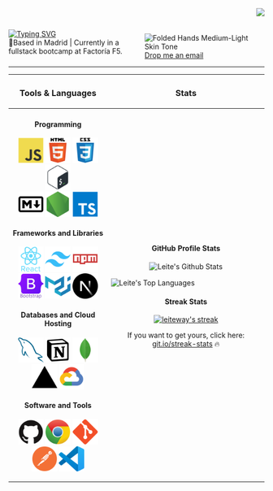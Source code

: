 <div align="right">
 
![](https://komarev.com/ghpvc/?username=leiteway&color=23CBA8)

</div>
<!--<a href="https://app.daily.dev/leite"><img align="right" src="https://api.daily.dev/devcards/v2/VAzfwaTF4tNBc5YI3ywzi.png?type=default&r=xev" width="300" alt="Leite's Dev Card"/></a>-->
 <!--<img align="right" alt="GIF" src="https://user-images.githubusercontent.com/74038190/235224431-e8c8c12e-6826-47f1-89fb-2ddad83b3abf.gif" width="350px" height="300px"/>-->

<div style="display: flex; justify-content: space-between; align-items: center;">
  <!-- Contenido del lado izquierdo -->
  <div>
    <a href="https://git.io/typing-svg">
      <img src="https://readme-typing-svg.demolab.com?font=Fira+Code&pause=300&color=23CBA8&random=false&width=410&lines=Hi+there!+I'm+Leite👋🏼;Web+Developer+%26+Frontend;Welcome+to+my+page%F0%9F%91%BD" alt="Typing SVG">
    </a>
    <br>
    📍Based in Madrid | Currently in a fullstack bootcamp at Factoría F5.
  </div>
  
  <!-- Contenido del lado derecho -->
  <div>
    <!--Social icons section-->
   <br/>
   <img align="center" src="https://raw.githubusercontent.com/Tarikul-Islam-Anik/Animated-Fluent-Emojis/master/Emojis/Hand%20gestures/Folded%20Hands%20Medium-Light%20Skin%20Tone.png" alt="Folded Hands Medium-Light Skin Tone" width="25" height="25"/> <a href="mailto:leiteway@gmail.com">Drop me an email</a>

  </div>
</div>

***

<div align="center">

| <h3 align="center">Tools & Languages</h3>  | <h3 align="center">Stats </h3>   |
|----------------------------------------------------|-------------------------------------|
| <h4 align="center">Programming </h4> <p align="center"> <img alt="JAVASCRIPT" width="50px" src="https://github.com/devicons/devicon/blob/master/icons/javascript/javascript-original.svg"> <img alt="HTML" width="50px" src="https://github.com/devicons/devicon/blob/master/icons/html5/html5-original-wordmark.svg"> <img alt="CSS" width="50px" src="https://github.com/devicons/devicon/blob/master/icons/css3/css3-original-wordmark.svg"> <img alt="BASH" width="50px" src="https://github.com/devicons/devicon/blob/master/icons/bash/bash-original.svg"> <br/> <img alt="MARKDOWN" width="50px" src="https://github.com/devicons/devicon/blob/master/icons/markdown/markdown-original.svg"> <img alt="NODEJS" width="50px" src="https://github.com/devicons/devicon/blob/master/icons/nodejs/nodejs-original.svg"> <img alt="TYPESCRIPT" width="50px" src="https://github.com/devicons/devicon/blob/master/icons/typescript/typescript-original.svg"> </p> <h4 align="center">Frameworks and Libraries </h4> <p align="center"> <img alt="REACT" width="50px" src="https://github.com/devicons/devicon/blob/master/icons/react/react-original-wordmark.svg"> <img alt="TAILWINDCSS" width="50px" src="https://github.com/devicons/devicon/blob/master/icons/tailwindcss/tailwindcss-original.svg"> <img alt="NPM" width="50px" src="https://github.com/devicons/devicon/blob/master/icons/npm/npm-original-wordmark.svg">  <br/> <img alt="BOOTSTRAP" width="50px" src="https://github.com/devicons/devicon/blob/master/icons/bootstrap/bootstrap-original-wordmark.svg"> <img alt="MATERIAL-UI" width="50px" src="https://github.com/devicons/devicon/blob/master/icons/materialui/materialui-original.svg"> <img alt="NEXTJS" width="50px" src="https://github.com/devicons/devicon/blob/master/icons/nextjs/nextjs-original.svg"> </p> <h4 align="center">Databases and Cloud Hosting</h4> <p align="center"> <img alt="SQL" width="50px" src="https://github.com/devicons/devicon/blob/master/icons/mysql/mysql-original.svg"> <img alt="NOTION" width="50px" src="https://github.com/devicons/devicon/blob/master/icons/notion/notion-original.svg"> <img alt="MONGODB" width="50px" src="https://github.com/devicons/devicon/blob/master/icons/mongodb/mongodb-original.svg">  <br/> <img alt="VERCEL" width="50px" src="https://github.com/devicons/devicon/blob/master/icons/vercel/vercel-original.svg"> <img alt="GOOGLE-CLOUD" width="50px" src="https://github.com/devicons/devicon/blob/master/icons/googlecloud/googlecloud-original.svg"> </p> <h4 align="center">Software and Tools</h4> <p align="center"> <img alt="GITHUB" width="50px" src="https://github.com/devicons/devicon/blob/master/icons/github/github-original.svg"> <img alt="CHROME" width="50px" src="https://github.com/devicons/devicon/blob/master/icons/chrome/chrome-original.svg"> <img alt="GIT" width="50px" src="https://github.com/devicons/devicon/blob/master/icons/git/git-original.svg">  <br/> <img alt="POSTMAN" width="50px" src="https://github.com/devicons/devicon/blob/master/icons/postman/postman-original.svg"> <img alt="VISUAL-STUDIO-CODE" width="50px" src="https://github.com/devicons/devicon/blob/master/icons/vscode/vscode-original.svg"> </p> | <h4 align="center">GitHub Profile Stats</h4> <!-- https://github.com/anuraghazra/github-readme-stats --> <p align="center"> <img alt="Leite's Github Stats" src="https://github-readme-stats.vercel.app/api?username=leiteway&show_icons=true&include_all_commits=true&count_private=true&theme=gotham&hide_border=true" height="185px"/> </p> <img align="center" alt="Leite's Top Languages" src="https://github-readme-stats.vercel.app/api/top-langs/?username=leiteway&langs_count=8&layout=compact&theme=gotham&hide_border=true&hide=Jupyter%20Notebook,Roff" height="130px" width="470px"/> <br/> <h4 align="center">Streak Stats</h4> <p align="center"> <a href="https://github.com/denvercoder1/github-readme-streak-stats"> <!-- Use https://streak-stats.demolab.com or self-host with your own Vercel app - visit https://git.io/streak-stats for instructions --> <img title="🔥 Get streak stats for your profile at git.io/streak-stats" alt="leiteway's streak" src="https://github-readme-streak-stats-9m8ugfa77-denvercoder1.vercel.app/?user=leiteway&theme=gotham&hide_border=true" height="180"/> </a> <p align="center"> If you want to get yours, click here: <a href="https://git.io/streak-stats">git.io/streak-stats</a> 🔥</p> |
</div>



<!--example for other styles and organization-->

<!--<h3>🛠️ Tools & Languages</h3>
  <!-- Some badges are from https://github.com/Ileriayo/markdown-badges 
  
 <h4>Programming 👨‍💻</h4>
  <p>
   <img alt="JAVASCRIPT" width="50px" src="https://github.com/devicons/devicon/blob/master/icons/javascript/javascript-original.svg">
  <img alt="HTML" width="50px" src="https://github.com/devicons/devicon/blob/master/icons/html5/html5-original-wordmark.svg">
   <img alt="CSS" width="50px" src="https://github.com/devicons/devicon/blob/master/icons/css3/css3-original-wordmark.svg">
   <img alt="BASH" width="50px" src="https://github.com/devicons/devicon/blob/master/icons/bash/bash-original.svg">
   <img alt="MARKDOWN" width="50px" src="https://github.com/devicons/devicon/blob/master/icons/markdown/markdown-original.svg">
   <img alt="NODEJS" width="50px" src="https://github.com/devicons/devicon/blob/master/icons/nodejs/nodejs-original.svg">
   <img alt="TYPESCRIPT" width="50px" src="https://github.com/devicons/devicon/blob/master/icons/typescript/typescript-original.svg">
  </p>

  <h4>Frameworks and Libraries 📚</h4>
  <p>
   <img alt="REACT" width="50px" src="https://github.com/devicons/devicon/blob/master/icons/react/react-original-wordmark.svg">
   <img alt="TAILWINDCSS" width="50px" src="https://github.com/devicons/devicon/blob/master/icons/tailwindcss/tailwindcss-original.svg">
   <img alt="NPM" width="50px" src="https://github.com/devicons/devicon/blob/master/icons/npm/npm-original-wordmark.svg">
   <img alt="BOOTSTRAP" width="50px" src="https://github.com/devicons/devicon/blob/master/icons/bootstrap/bootstrap-original-wordmark.svg">
   <img alt="MATERIAL-UI" width="50px" src="https://github.com/devicons/devicon/blob/master/icons/materialui/materialui-original.svg">
   <img alt="NEXTJS" width="50px" src="https://github.com/devicons/devicon/blob/master/icons/nextjs/nextjs-original.svg">
  </p>

  <h4>Databases and Cloud Hosting 🗄️</h4>
  <p>
   <img alt="SQL" width="50px" src="https://github.com/devicons/devicon/blob/master/icons/mysql/mysql-original.svg">
   <img alt="NOTION" width="50px" src="https://github.com/devicons/devicon/blob/master/icons/notion/notion-original.svg">
   <img alt="MONGODB" width="50px" src="https://github.com/devicons/devicon/blob/master/icons/mongodb/mongodb-original.svg">
   <img alt="VERCEL" width="50px" src="https://github.com/devicons/devicon/blob/master/icons/vercel/vercel-original.svg">
   <img alt="GOOGLE-CLOUD" width="50px" src="https://github.com/devicons/devicon/blob/master/icons/googlecloud/googlecloud-original.svg">
  </p>

  <h4>Software and Tools 💻</h4>
  <p>
   <img alt="GITHUB" width="50px" src="https://github.com/devicons/devicon/blob/master/icons/github/github-original.svg">
  <img alt="CHROME" width="50px" src="https://github.com/devicons/devicon/blob/master/icons/chrome/chrome-original.svg">
   <img alt="GIT" width="50px" src="https://github.com/devicons/devicon/blob/master/icons/git/git-original.svg">
   <img alt="POSTMAN" width="50px" src="https://github.com/devicons/devicon/blob/master/icons/postman/postman-original.svg">
   <img alt="VISUAL-STUDIO-CODE" width="50px" src="https://github.com/devicons/devicon/blob/master/icons/vscode/vscode-original.svg">
  </p>
<hr>

  <h3>📊 Stats </h3>

  <h4>💻 GitHub Profile Stats</h4>

  <!-- https://github.com/anuraghazra/github-readme-stats 

  <a href="https://github.com/anuraghazra/github-readme-stats">
  <img alt="Leite's Github Stats" src="https://github-readme-stats.vercel.app/api?username=leiteway&show_icons=true&include_all_commits=true&count_private=true&theme=gotham&hide_border=true" height="198px"/>
  </a>
  
  <a href="https://github.com/anuraghazra/github-readme-stats">
  <img alt="Leite's Top Languages" src="https://github-readme-stats.vercel.app/api/top-langs/?username=leiteway&langs_count=8&layout=compact&theme=gotham&hide_border=true&hide=Jupyter%20Notebook,Roff" height="185px"/>
  </a>
  <br/>
  <h4>🔥 Streak Stats</h4>

  <!-- GitHub Readme Streak Stats - https://github.com/DenverCoder1/github-readme-streak-stats 
  <p>
    <a href="https://github.com/denvercoder1/github-readme-streak-stats">
      <!-- Use https://streak-stats.demolab.com or self-host with your own Vercel app - visit https://git.io/streak-stats for instructions 
      <img title="🔥 Get streak stats for your profile at git.io/streak-stats" alt="leiteway's streak" src="https://github-readme-streak-stats-9m8ugfa77-denvercoder1.vercel.app/?user=leiteway&theme=gotham&hide_border=true" height="192px"/>
    </a>
    <p> If you want to get yours, click here: <a href="https://git.io/streak-stats">git.io/streak-stats</a> 🔥</p> 
  </p>-->
